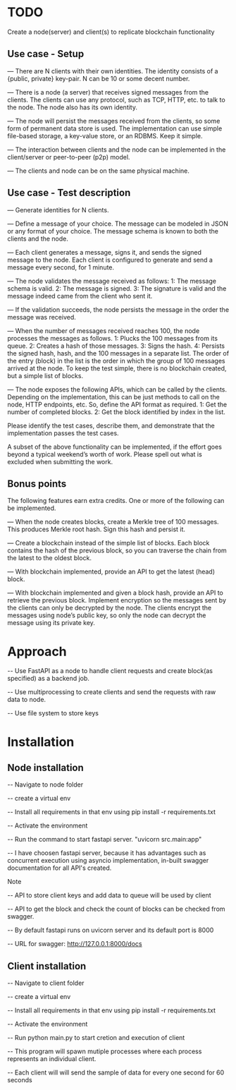 
# TODO

Create a node(server) and client(s) to replicate blockchain functionality

## Use case - Setup
—  There are N clients with their own identities. The identity consists of a {public, private} key-pair. N can be 10 or some decent number.

—  There is a node (a server) that receives signed messages from the clients. The clients can use any protocol, such as TCP, HTTP, etc. to talk to the node. The node also has its own identity.

—  The node will persist the messages received from the clients, so some form of permanent data store is used. The implementation can use simple file-based storage, a key-value store, or an RDBMS. Keep it simple. 

—  The interaction between clients and the node can be implemented in the client/server or peer-to-peer (p2p) model.

—  The clients and node can be on the same physical machine. 

## Use case - Test description
—  Generate identities for N clients.

—  Define a message of your choice. The message can be modeled in JSON or any format of your choice. The message schema is known to both the clients and the node. 

—  Each client generates a message, signs it, and sends the signed message to the node. Each client is configured to generate and send a message every second, for 1 minute.

—  The node validates the message received as follows:
1:  The message schema is valid.
2:  The message is signed.
3:  The signature is valid and the message indeed came from the client who sent it.

—  If the validation succeeds, the node persists the message in the order the message was received.

—  When the number of messages received reaches 100, the node processes the messages as follows.
1:  Plucks the 100 messages from its queue.
2:  Creates a hash of those messages.
3:  Signs the hash.
4:  Persists the signed hash, hash, and the 100 messages in a separate list. The order of the entry (block) in the list is the order in which the group of 100 messages arrived at the node. To keep the test simple, there is no blockchain created, but a simple list of blocks.

—  The node exposes the following APIs, which can be called by the clients. Depending on the implementation, this can be just methods to call on the node, HTTP endpoints, etc. So, define the API format as required.
1:  Get the number of completed blocks.
2:  Get the block identified by index in the list.

Please identify the test cases, describe them, and demonstrate that the implementation passes the test cases.

A subset of the above functionality can be implemented, if the effort goes beyond a typical weekend’s worth of work. Please spell out what is excluded when submitting the work.

## Bonus points

The following features earn extra credits. One or more of the following can be implemented.

—  When the node creates blocks, create a Merkle tree of 100 messages. This produces Merkle root hash. Sign this hash and persist it.

—  Create a blockchain instead of the simple list of blocks. Each block contains the hash of the previous block, so you can traverse the chain from the latest to the oldest block.

—  With blockchain implemented, provide an API to get the latest (head) block.

—  With blockchain implemented and given a block hash, provide an API to retrieve the previous block.
Implement encryption so the messages sent by the clients can only be decrypted by the node. The clients encrypt the messages using node’s public key, so only the node can decrypt the message using its private key.


# Approach

-- Use FastAPI as a node to handle client requests and create block(as specified) as a backend job.

-- Use multiprocessing to create clients and send the requests with raw data to node.

-- Use file system to store keys


# Installation

## Node installation
-- Navigate to node folder

-- create a virtual env 

-- Install all requirements in that env using pip install -r requirements.txt

-- Activate the environment

-- Run the command to start fastapi server. "uvicorn src.main:app"

-- I have choosen fastapi server, because it has advantages such as concurrent execution using asyncio implementation, in-built swagger documentation for all API's created.

Note

-- API to store client keys and add data to queue will be used by client

-- API to get the block and check the count of blocks can be checked from swagger.

-- By default fastapi runs on uvicorn server and its default port is 8000

-- URL for swagger: http://127.0.0.1:8000/docs

## Client installation
-- Navigate to client folder

-- create a virtual env 

-- Install all requirements in that env using pip install -r requirements.txt

-- Activate the environment

-- Run python main.py to start cretion and execution of client

-- This program will spawn mutiple processes where each process represents an individual client.

-- Each client will will send the sample of data for every one second for 60 seconds